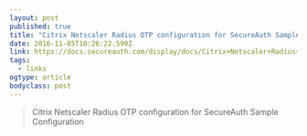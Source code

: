 ```yaml
---
layout: post 
published: true 
title: "Citrix Netscaler Radius OTP configuration for SecureAuth Sample Configuration - SecureAuth IdP 7.x - SecureAuth Documentation Portal" 
date: 2016-11-05T10:26:22.590Z 
link: https://docs.secureauth.com/display/docs/Citrix+Netscaler+Radius+OTP+configuration+for+SecureAuth+Sample+Configuration 
tags:
  - links
ogtype: article 
bodyclass: post 
---
```


> Citrix Netscaler Radius OTP configuration for SecureAuth Sample Configuration
